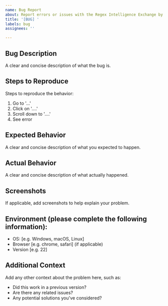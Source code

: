 ```yaml
---
name: Bug Report
about: Report errors or issues with the Regex Intelligence Exchange by Infopercept
title: '[BUG] '
labels: bug
assignees: ''

---
```


## Bug Description
A clear and concise description of what the bug is.

## Steps to Reproduce
Steps to reproduce the behavior:
1. Go to '...'
2. Click on '....'
3. Scroll down to '....'
4. See error

## Expected Behavior
A clear and concise description of what you expected to happen.

## Actual Behavior
A clear and concise description of what actually happened.

## Screenshots
If applicable, add screenshots to help explain your problem.

## Environment (please complete the following information):
- OS: [e.g. Windows, macOS, Linux]
- Browser [e.g. chrome, safari] (if applicable)
- Version [e.g. 22]

## Additional Context
Add any other context about the problem here, such as:
- Did this work in a previous version?
- Are there any related issues?
- Any potential solutions you've considered?